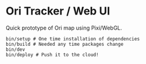 # Ori Tracker / Web UI

Quick prototype of Ori map using Pixi/WebGL.

    bin/setup # One time installation of dependencies
    bin/build # Needed any time packages change
    bin/dev
    bin/deploy # Push it to the cloud!
